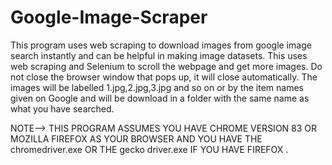 # Google-Image-Scraper
This program uses web scraping to download images from google image search instantly and can be helpful in making image datasets.
This uses web scraping and Selenium to scroll the webpage and get more images. Do not close the browser window that pops up, 
it will close automatically. The images will be labelled 1.jpg,2.jpg,3.jpg and so on or by the item names given on Google 
and will be download in a folder with the same name as what you have searched.

NOTE--> THIS PROGRAM ASSUMES YOU HAVE CHROME VERSION 83 OR MOZILLA FIREFOX AS YOUR BROWSER AND YOU HAVE THE chromedriver.exe
OR THE gecko driver.exe IF YOU HAVE FIREFOX .

